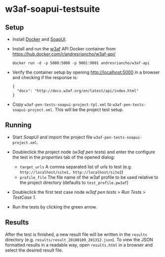# w3af-soapui-testsuite

## Setup

* Install [Docker](https://www.docker.com/) and [SoapUI](https://www.soapui.org/).
* Install and run the [w3af](http://w3af.org/) API Docker container from <https://hub.docker.com/r/andresriancho/w3af-api/>

      docker run -d -p 5000:5000 -p 9001:9001 andresriancho/w3af-api
  
* Verify the container setup by opening <http://localhost:5000> in a browser and checking if the response is:

      {
        "docs": "http://docs.w3af.org/en/latest/api/index.html"
      }
  
* Copy `w3af-pen-tests-soapui-project-tpl.xml` to `w3af-pen-tests-soapui-project.xml`. This will be the project test setup.

## Running

* Start *SoapUI* and import the project file `w3af-pen-tests-soapui-project.xml`.
* Doubleclick the project node (*w3af pen tests*) and enter the configure the test in the *properties* tab of the opened dialog:
  
  * `target_urls` A comma separated list of urls to test (e.g. `http://localhost/site1, http://localhost/site2`)
  * `profile_file` The file name of the w3af profile to be used relative to the project directory (defaults to `test_profile.pw3af`)

* Doubleclick the first test case node *w3af pen tests* > *Run Tests* > *TestCase 1*.
* Run the tests by clicking the green arrow.

## Results

After the test is finished, a new result file will be written in the `results` directory (e.g. `results/result_20180109_201312.json`). To view the JSON formatted results in a readable way, open `results.html` in a browser and select the desired result file. 